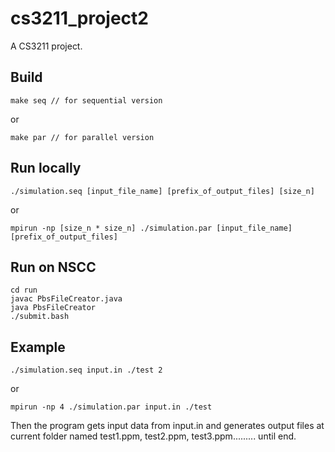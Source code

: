 # cs3211_project2

A CS3211 project.

## Build

```
make seq // for sequential version
```
or 
```
make par // for parallel version
```

## Run locally

```
./simulation.seq [input_file_name] [prefix_of_output_files] [size_n]
```

or

```
mpirun -np [size_n * size_n] ./simulation.par [input_file_name] [prefix_of_output_files]
```

## Run on NSCC

```
cd run
javac PbsFileCreator.java
java PbsFileCreator
./submit.bash
```

## Example

```
./simulation.seq input.in ./test 2
```

or 

```
mpirun -np 4 ./simulation.par input.in ./test
```

Then the program gets input data from input.in and generates output files at current folder named test1.ppm, test2.ppm, test3.ppm......... until end.

